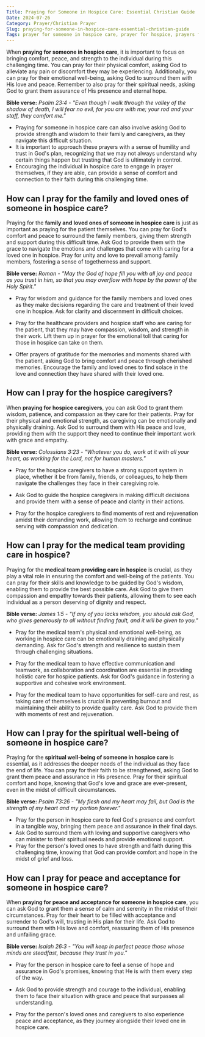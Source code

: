 ```yaml
---
Title: Praying for Someone in Hospice Care: Essential Christian Guide
Date: 2024-07-26
Category: Prayer/Christian Prayer
Slug: praying-for-someone-in-hospice-care-essential-christian-guide
Tags: prayer for someone in hospice care, prayer for hospice, prayers for someone in hospice, prayer for person in hospice, prayer for someone in hospice, prayer for hospice patient, prayer, christian prayer
---
```

When **praying for someone in hospice care**, it is important to focus on bringing comfort, peace, and strength to the individual during this challenging time. You can pray for their physical comfort, asking God to alleviate any pain or discomfort they may be experiencing. Additionally, you can pray for their emotional well-being, asking God to surround them with His love and peace. Remember to also pray for their spiritual needs, asking God to grant them assurance of His presence and eternal hope.

**Bible verse:**
*Psalm 23:4 - "Even though I walk through the valley of the shadow of death, I will fear no evil, for you are with me; your rod and your staff, they comfort me."*

- Praying for someone in hospice care can also involve asking God to provide strength and wisdom to their family and caregivers, as they navigate this difficult situation.
- It is important to approach these prayers with a sense of humility and trust in God's plan, recognizing that we may not always understand why certain things happen but trusting that God is ultimately in control.
- Encouraging the individual in hospice care to engage in prayer themselves, if they are able, can provide a sense of comfort and connection to their faith during this challenging time.


## How can I pray for the family and loved ones of someone in hospice care?

Praying for the **family and loved ones of someone in hospice care** is just as important as praying for the patient themselves. You can pray for God's comfort and peace to surround the family members, giving them strength and support during this difficult time. Ask God to provide them with the grace to navigate the emotions and challenges that come with caring for a loved one in hospice. Pray for unity and love to prevail among family members, fostering a sense of togetherness and support.

**Bible verse:**
*Roman - "May the God of hope fill you with all joy and peace as you trust in him, so that you may overflow with hope by the power of the Holy Spirit."*

- Pray for wisdom and guidance for the family members and loved ones as they make decisions regarding the care and treatment of their loved one in hospice. Ask for clarity and discernment in difficult choices.
 
- Pray for the healthcare providers and hospice staff who are caring for the patient, that they may have compassion, wisdom, and strength in their work. Lift them up in prayer for the emotional toll that caring for those in hospice can take on them.

- Offer prayers of gratitude for the memories and moments shared with the patient, asking God to bring comfort and peace through cherished memories. Encourage the family and loved ones to find solace in the love and connection they have shared with their loved one.


## How can I pray for the hospice caregivers?

When **praying for hospice caregivers**, you can ask God to grant them wisdom, patience, and compassion as they care for their patients. Pray for their physical and emotional strength, as caregiving can be emotionally and physically draining. Ask God to surround them with His peace and love, providing them with the support they need to continue their important work with grace and empathy.

**Bible verse:**
*Colossians 3:23 - "Whatever you do, work at it with all your heart, as working for the Lord, not for human masters."*

- Pray for the hospice caregivers to have a strong support system in place, whether it be from family, friends, or colleagues, to help them navigate the challenges they face in their caregiving role.
 
- Ask God to guide the hospice caregivers in making difficult decisions and provide them with a sense of peace and clarity in their actions.
 
- Pray for the hospice caregivers to find moments of rest and rejuvenation amidst their demanding work, allowing them to recharge and continue serving with compassion and dedication.


## How can I pray for the medical team providing care in hospice?

Praying for the **medical team providing care in hospice** is crucial, as they play a vital role in ensuring the comfort and well-being of the patients. You can pray for their skills and knowledge to be guided by God's wisdom, enabling them to provide the best possible care. Ask God to give them compassion and empathy towards their patients, allowing them to see each individual as a person deserving of dignity and respect.

**Bible verse:**
*James 1:5 - "If any of you lacks wisdom, you should ask God, who gives generously to all without finding fault, and it will be given to you."*

- Pray for the medical team's physical and emotional well-being, as working in hospice care can be emotionally draining and physically demanding. Ask for God's strength and resilience to sustain them through challenging situations.
 
- Pray for the medical team to have effective communication and teamwork, as collaboration and coordination are essential in providing holistic care for hospice patients. Ask for God's guidance in fostering a supportive and cohesive work environment.
 
- Pray for the medical team to have opportunities for self-care and rest, as taking care of themselves is crucial in preventing burnout and maintaining their ability to provide quality care. Ask God to provide them with moments of rest and rejuvenation.


## How can I pray for the spiritual well-being of someone in hospice care?

Praying for the **spiritual well-being of someone in hospice care** is essential, as it addresses the deeper needs of the individual as they face the end of life. You can pray for their faith to be strengthened, asking God to grant them peace and assurance in His presence. Pray for their spiritual comfort and hope, knowing that God's love and grace are ever-present, even in the midst of difficult circumstances.

**Bible verse:**
*Psalm 73:26 - "My flesh and my heart may fail, but God is the strength of my heart and my portion forever."*

- Pray for the person in hospice care to feel God's presence and comfort in a tangible way, bringing them peace and assurance in their final days.
- Ask God to surround them with loving and supportive caregivers who can minister to their spiritual needs and provide emotional support.
- Pray for the person's loved ones to have strength and faith during this challenging time, knowing that God can provide comfort and hope in the midst of grief and loss.


## How can I pray for peace and acceptance for someone in hospice care?

When **praying for peace and acceptance for someone in hospice care**, you can ask God to grant them a sense of calm and serenity in the midst of their circumstances. Pray for their heart to be filled with acceptance and surrender to God's will, trusting in His plan for their life. Ask God to surround them with His love and comfort, reassuring them of His presence and unfailing grace.

**Bible verse:**
*Isaiah 26:3 - "You will keep in perfect peace those whose minds are steadfast, because they trust in you."*

- Pray for the person in hospice care to feel a sense of hope and assurance in God's promises, knowing that He is with them every step of the way.
 
- Ask God to provide strength and courage to the individual, enabling them to face their situation with grace and peace that surpasses all understanding.
 
- Pray for the person's loved ones and caregivers to also experience peace and acceptance, as they journey alongside their loved one in hospice care.